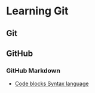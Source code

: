 Learning Git
=============

Git
---


GitHub
------
### GitHub Markdown

- [Code blocks Syntax language](https://github.com/github/linguist/blob/master/lib/linguist/languages.yml)
